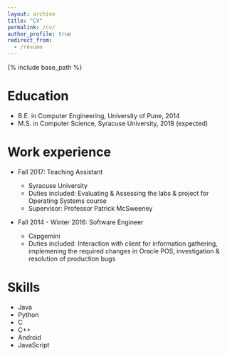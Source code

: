 ```yaml
---
layout: archive
title: "CV"
permalink: /cv/
author_profile: true
redirect_from:
  - /resume
---
```


{% include base_path %}

Education
======
* B.E. in Computer Engineering, University of Pune, 2014
* M.S. in Computer Science, Syracuse University, 2018 (expected)

Work experience
======
* Fall 2017: Teaching Assistant
  * Syracuse University
  * Duties included: Evaluating & Assessing the labs & project for Operating Systems course
  * Supervisor: Professor Patrick McSweeney

* Fall 2014 - Winter 2016: Software Engineer
  * Capgemini
  * Duties included: Interaction with client for information gathering, implemening the 		     required changes in Oracle POS, investigation & resolution of production bugs
  
Skills
======
* Java
* Python
* C
* C++
* Android
* JavaScript
